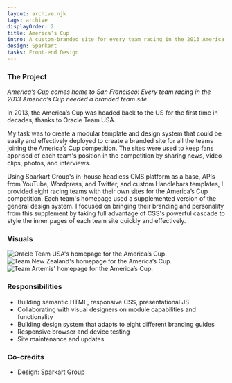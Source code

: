 ```yaml
---
layout: archive.njk
tags: archive
displayOrder: 2
title: America’s Cup
intro: A custom-branded site for every team racing in the 2013 America’s Cup.
design: Sparkart
tasks: Front-end Design
---
```


### The Project

_America’s Cup comes home to San Francisco! Every team racing in the 2013 America’s Cup needed a branded team site._

In 2013, the America’s Cup was headed back to the US for the first time in decades, thanks to Oracle Team USA.

My task was to create a modular template and design system that could be easily and effectively deployed to create a branded site for all the teams joining the America’s Cup competition. The sites were used to keep fans apprised of each team's position in the competition by sharing news, video clips, photos, and interviews.

Using Sparkart Group's in-house headless CMS platform as a base, APIs from YouTube, Wordpress, and Twitter, and custom Handlebars templates, I provided eight racing teams with their own sites for the America’s Cup competition. Each team's homepage used a supplemented version of the general design system. I focused on bringing their branding and personality from this supplement by taking full advantage of CSS's powerful cascade to style the inner pages of each team site quickly and effectively.

### Visuals

<div class="visuals">

![Oracle Team USA's homepage for the America’s Cup.](/images/img-americas-cup-oracle.jpg)
![Team New Zealand's homepage for the America’s Cup.](/images/img-americas-cup-new-zealand.jpg)
![Team Artemis' homepage for the America’s Cup.](/images/img-americas-cup-artemis.jpg)

</div>

### Responsibilities

- Building semantic HTML, responsive CSS, presentational JS
- Collaborating with visual designers on module capabilities and functionality
- Building design system that adapts to eight different branding guides
- Responsive browser and device testing
- Site maintenance and updates

### Co-credits

- Design: Sparkart Group
